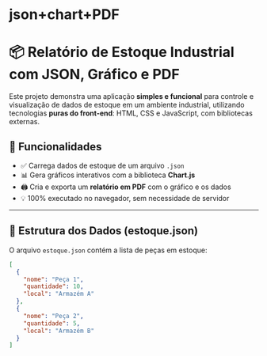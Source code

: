 # json+chart+PDF

# 📦 Relatório de Estoque Industrial com JSON, Gráfico e PDF

Este projeto demonstra uma aplicação **simples e funcional** para controle e visualização de dados de estoque em um ambiente industrial, utilizando tecnologias **puras do front-end**: HTML, CSS e JavaScript, com bibliotecas externas.

## 🔧 Funcionalidades

- ✅ Carrega dados de estoque de um arquivo `.json`
- 📊 Gera gráficos interativos com a biblioteca **Chart.js**
- 🖨️ Cria e exporta um **relatório em PDF** com o gráfico e os dados
- 💡 100% executado no navegador, sem necessidade de servidor

---

## 📁 Estrutura dos Dados (estoque.json)

O arquivo `estoque.json` contém a lista de peças em estoque:

```json
[
  {
    "nome": "Peça 1",
    "quantidade": 10,
    "local": "Armazém A"
  },
  {
    "nome": "Peça 2",
    "quantidade": 5,
    "local": "Armazém B"
  }
]
